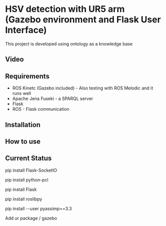 HSV detection with UR5 arm (Gazebo environment and Flask User Interface)
==================================================================
This project is developed using ontology as a knowledge base 

## Video

## Requirements
* ROS Kinetc (Gazebo included) - Also testing with ROS Melodic and it runs well
* Apache Jena Fuseki - a SPARQL server
* Flask
* ROS - Flask communication
## Installation

## How to use

## Current Status
pip install Flask-SocketIO

pip install python-pcl

pip install Flask

pip install roslibpy

pip install --user pyassimp==3.3

Add ur package / gazebo
